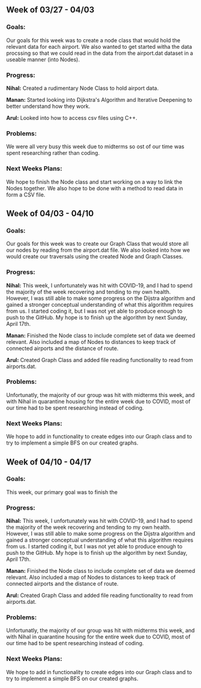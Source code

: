 ## Week of 03/27 - 04/03
### Goals: 
Our goals for this week was to create a node class that would hold the relevant data for each airport. We also wanted to get started witha the data procssing so that we could read in the data from the airport.dat dataset in a useable manner (into Nodes).

### Progress:

**Nihal:** Created a rudimentary Node Class to hold airport data.

**Manan:** Started looking into Dijkstra's Algorithm and Iterative Deepening to better understand how they work.

**Arul:** Looked into how to access csv files using C++.

### Problems: 
We were all very busy this week due to midterms so ost of our time was spent researching rather than coding.

### Next Weeks Plans:
We hope to finish the Node class and start working on a way to link the Nodes together. We also hope to be done with a method to read data in form a CSV file.


## Week of 04/03 - 04/10

### Goals: 
Our goals for this week was to create our Graph Class that would store all our nodes by reading from the airport.dat file. We also looked into how we would create our traversals using the created Node and Graph Classes.

### Progress:

**Nihal:** This week, I unfortunately was hit with COVID-19, and I had to spend the majority of the week recovering and tending to my own health. However, I was still able to make some progress on the Dijstra algorithm and gained a stronger conceptual understanding of what this algorithm requires from us. I started coding it, but I was not yet able to produce enough to push to the GitHub. My hope is to finish up the algorithm by next Sunday, April 17th.

**Manan:** Finished the Node class to include complete set of data we deemed relevant. Also included a map of Nodes to distances to keep track of connected airports and the distance of route.

**Arul:** Created Graph Class and added file reading functionality to read from airports.dat.

### Problems: 
Unfortunatly, the majority of our group was hit with midterms this week, and with Nihal in quarantine housing for the entire week due to COVID, most of our time had to be spent researching instead of coding.
### Next Weeks Plans:
We hope to add in functionality to create edges into our Graph class and to try to implement a simple BFS on our created graphs.

## Week of 04/10 - 04/17

### Goals: 
This week, our primary goal was to finish the 

### Progress:

**Nihal:** This week, I unfortunately was hit with COVID-19, and I had to spend the majority of the week recovering and tending to my own health. However, I was still able to make some progress on the Dijstra algorithm and gained a stronger conceptual understanding of what this algorithm requires from us. I started coding it, but I was not yet able to produce enough to push to the GitHub. My hope is to finish up the algorithm by next Sunday, April 17th.

**Manan:** Finished the Node class to include complete set of data we deemed relevant. Also included a map of Nodes to distances to keep track of connected airports and the distance of route.

**Arul:** Created Graph Class and added file reading functionality to read from airports.dat.

### Problems: 
Unfortunatly, the majority of our group was hit with midterms this week, and with Nihal in quarantine housing for the entire week due to COVID, most of our time had to be spent researching instead of coding.
### Next Weeks Plans:
We hope to add in functionality to create edges into our Graph class and to try to implement a simple BFS on our created graphs.
